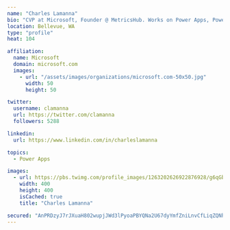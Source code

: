 ```yaml
---
name: "Charles Lamanna"
bio: "CVP at Microsoft, Founder @ MetricsHub. Works on Power Apps, Power Automate, Power Virtual Agent, Common Data Service and Dynamics 365."
location: Bellevue, WA
type: "profile"
heat: 104

affiliation:
  name: Microsoft
  domain: microsoft.com
  images:
    - url: "/assets/images/organizations/microsoft.com-50x50.jpg"
      width: 50
      height: 50

twitter:
  username: clamanna
  url: https://twitter.com/clamanna
  followers: 5288

linkedin:
  url: https://www.linkedin.com/in/charleslamanna

topics:
  - Power Apps

images:
  - url: https://pbs.twimg.com/profile_images/1263202626922876928/g6qGbHZ-_400x400.jpg
    width: 400
    height: 400
    isCached: true
    title: "Charles Lamanna"

secured: "AnPRDzyJ7rJXuaH802wupjJWd3lPyoaPBYQNa2U67dyYmfZniLnvCfLiqZQNhh/6vKwz/T7xfZhsvrbU7vKc8IfrRv+NH6f4ZOxUVtUKt6AGSMNHC4belZe6y5T7Ur09Omq7DoEo52//Uf9xKRcUNLBR9sIipMPw3H/DyQ2mqiGQiq/5eGCW5r04IflYqdHtaE3rW5g0c6m4PG/0b9U07VFWC/vsnGITLzYGQd+zSo/ZQXB89CQhKmRXXBx4+NZrctyf/IlKm6fz9rthfuEGr05WwXbTWRnRuXSXjIorG8IqvI31UZIz7wYEe5/gYodrNFLrLYFUWrqL3ahFLdz2wkuEnucC1MeeA0Nl6sve09HbPFyS5sak80ZLWCNI00f1ZJZgb9xIl6ZK6is6GFZ19zS2pC5NwACnsckfIdQpaQc=;OsSDaetswgNKCvRgy/udfA=="
---
```


